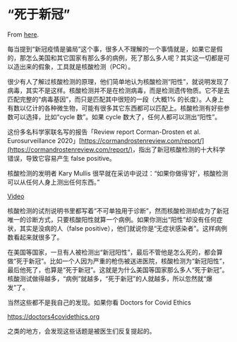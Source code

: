 # “死于新冠”

From [here](https://yinwang1.substack.com/p/4ff).

每当提到“新冠疫情是骗局”这个事，很多人不理解的一个事情就是，如果它是假的，那怎么美国和其它国家有那么多的病例，死了那么多人呢？其实这一切都是可以造出来的假象，工具就是核酸检测（PCR）。

很少有人了解过核酸检测的原理，他们简单地认为核酸检测“阳性”，就说明发现了病毒，其实不是这样。核酸检测并不是在检测病毒，而是检测遗传物质。它不是去匹配完整的“病毒基因”，而只是匹配其中很短的一段（大概1% 的长度）。人身上有数以亿计的各种微生物，可能有很多其它东西都可以匹配上。核酸检测有好些参数可以选择，比如“cycle 数”。如果 cycle 数大了，任何人都可以测出“阳性”。

<span>这份多名科学家联名写的报告「Review report Corman-Drosten et al. Eurosurveillance 2020」</span>[https://cormandrostenreview.com/report/](https://cormandrostenreview.com/report/)<span>，指出了新冠核酸检测的十大科学错误，导致它容易产生 false positive。</span>

核酸检测的发明者 Kary Mullis 很早就在采访中说过：“如果你做得‘好’，核酸检测可以从任何人身上测出任何东西。”

[Video](https://www.youtube-nocookie.com/embed/VHmVj3LTqrU)

核酸检测的试剂说明书里都写着“不可单独用于诊断”，然而核酸检测却成为了新冠唯一的诊断方式，只要核酸阳性就算一个病例。如果你测出“阳性”却没有任何症状，其实是没病的人（false positive），他们就说你是“无症状感染者”。这样病例数看起来就很多了。

在美国等国家，一旦有人被检测出“新冠阳性”，最后不管他是怎么死的，都会算做“死于新冠”。比如一个人因为严重的枪伤被送进医院，核酸检测为“新冠阳性”，最后他死了，也算是“死于新冠”。这就是为什么美国等国家那么多人“死于新冠”。核酸测试做得越多，“病例”就越多，“死于新冠”的人就越多，所以忽然就“爆发”了。

当然这些都不是我自己的发现。如果你看 Doctors for Covid Ethics

https://doctors4covidethics.org

之类的地方，会发现这些话题是被医生们反复提起的。
